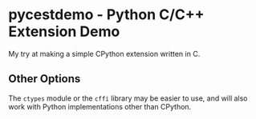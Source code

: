 pycestdemo - Python C/C++ Extension Demo
========================================

My try at making a simple CPython extension written in C.


Other Options
-------------

The `ctypes` module or the `cffi` library may be easier to use, and
will also work with Python implementations other than CPython.
